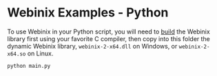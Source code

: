 
# Webinix Examples - Python

To use Webinix in your Python script, you will need to [build](https://github.com/alifcommunity/webinix/tree/main/build) the Webinix library first using your favorite C compiler, then copy into this folder the dynamic Webinix library, `webinix-2-x64.dll` on Windows, or `webinix-2-x64.so` on Linux.

```sh
python main.py
```
